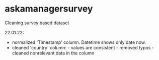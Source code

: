 # askamanagersurvey
Cleaning survey based dataset


22.01.22:

- normalized 'Timestamp' column. Datetime shows only date now.
- cleaned 'country' column:
            - values are consistent
            - removed typos
            - cleaned nonrelevant data in the column
